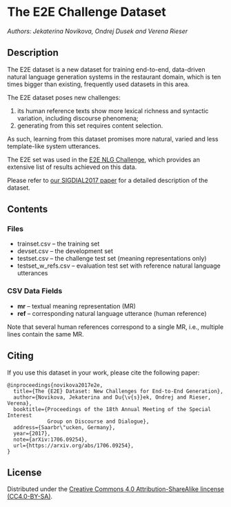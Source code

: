 
The E2E Challenge Dataset
=========================

_Authors: Jekaterina Novikova, Ondrej Dusek and Verena Rieser_

Description
-----------

The E2E dataset is a new dataset for training end-to-end, data-driven natural 
language generation systems in the restaurant domain, which is ten times bigger 
than existing, frequently used datasets in this area. 

The E2E dataset poses new challenges: 
1) its human reference texts show more lexical richness and syntactic variation, 
   including discourse phenomena;
2) generating from this set requires content selection. 

As such, learning from this dataset promises more natural, varied and less 
template-like system utterances.

The E2E set was used in the [E2E NLG Challenge](http://www.macs.hw.ac.uk/InteractionLab/E2E/),
which provides an extensive list of results achieved on this data.

Please refer to [our SIGDIAL2017 paper](https://arxiv.org/abs/1706.09254) for 
a detailed description of the dataset.

Contents
--------

### Files ###

* trainset.csv – the training set
* devset.csv – the development set
* testset.csv – the challenge test set (meaning representations only)
* testset_w_refs.csv – evaluation test set with reference natural language 
    utterances

### CSV Data Fields ###

- **mr** – textual meaning representation (MR)
- **ref** – corresponding natural language utterance (human reference)

Note that several human references correspond to a single MR, i.e., multiple 
lines contain the same MR.

Citing
------

If you use this dataset in your work, please cite the following paper:

```
@inproceedings{novikova2017e2e,
  title={The {E2E} Dataset: New Challenges for End-to-End Generation},
  author={Novikova, Jekaterina and Du{\v{s}}ek, Ondrej and Rieser, Verena},
  booktitle={Proceedings of the 18th Annual Meeting of the Special Interest 
             Group on Discourse and Dialogue},
  address={Saarbr\"ucken, Germany},
  year={2017},
  note={arXiv:1706.09254},
  url={https://arxiv.org/abs/1706.09254},
}
```

License
-------

Distributed under the [Creative Commons 4.0 Attribution-ShareAlike lincense
(CC4.0-BY-SA)](https://creativecommons.org/licenses/by-sa/4.0/).

